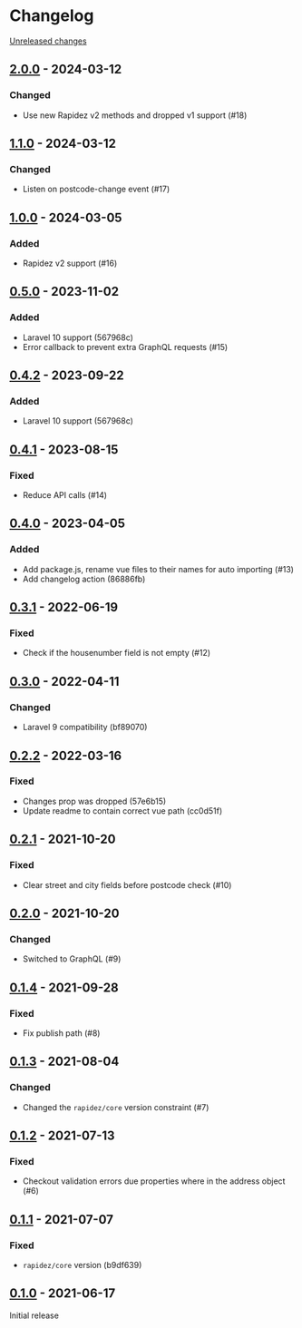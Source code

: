 # Changelog 

[Unreleased changes](https://github.com/rapidez/experius-postcode-nl/compare/2.0.0...master)
## [2.0.0](https://github.com/rapidez/experius-postcode-nl/releases/tag/2.0.0) - 2024-03-12

### Changed

- Use new Rapidez v2 methods and dropped v1 support (#18)

## [1.1.0](https://github.com/rapidez/experius-postcode-nl/releases/tag/1.1.0) - 2024-03-12

### Changed

- Listen on postcode-change event (#17)

## [1.0.0](https://github.com/rapidez/experius-postcode-nl/releases/tag/1.0.0) - 2024-03-05

### Added

- Rapidez v2 support (#16)

## [0.5.0](https://github.com/rapidez/experius-postcode-nl/releases/tag/0.5.0) - 2023-11-02

### Added

- Laravel 10 support (567968c)
- Error callback to prevent extra GraphQL requests (#15)

## [0.4.2](https://github.com/rapidez/experius-postcode-nl/releases/tag/0.4.2) - 2023-09-22

### Added

- Laravel 10 support (567968c)

## [0.4.1](https://github.com/rapidez/experius-postcode-nl/releases/tag/0.4.1) - 2023-08-15

### Fixed

- Reduce API calls (#14)

## [0.4.0](https://github.com/rapidez/experius-postcode-nl/releases/tag/0.4.0) - 2023-04-05

### Added

- Add package.js, rename vue files to their names for auto importing (#13)
- Add changelog action (86886fb)

## [0.3.1](https://github.com/rapidez/experius-postcode-nl/releases/tag/0.3.1) - 2022-06-19

### Fixed

- Check if the housenumber field is not empty (#12)

## [0.3.0](https://github.com/rapidez/experius-postcode-nl/releases/tag/0.3.0) - 2022-04-11

### Changed

- Laravel 9 compatibility (bf89070)

## [0.2.2](https://github.com/rapidez/experius-postcode-nl/releases/tag/0.2.2) - 2022-03-16

### Fixed

- Changes prop was dropped (57e6b15)
- Update readme to contain correct vue path (cc0d51f)

## [0.2.1](https://github.com/rapidez/experius-postcode-nl/releases/tag/0.2.1) - 2021-10-20

### Fixed

- Clear street and city fields before postcode check (#10)

## [0.2.0](https://github.com/rapidez/experius-postcode-nl/releases/tag/0.2.0) - 2021-10-20

### Changed

- Switched to GraphQL (#9)

## [0.1.4](https://github.com/rapidez/experius-postcode-nl/releases/tag/0.1.4) - 2021-09-28

### Fixed

- Fix publish path (#8)

## [0.1.3](https://github.com/rapidez/experius-postcode-nl/releases/tag/0.1.3) - 2021-08-04

### Changed

- Changed the `rapidez/core` version constraint (#7)

## [0.1.2](https://github.com/rapidez/experius-postcode-nl/releases/tag/0.1.2) - 2021-07-13

### Fixed

- Checkout validation errors due properties where in the address object (#6)

## [0.1.1](https://github.com/rapidez/experius-postcode-nl/releases/tag/0.1.1) - 2021-07-07

### Fixed

- `rapidez/core` version (b9df639)

## [0.1.0](https://github.com/rapidez/experius-postcode-nl/releases/tag/0.1.0) - 2021-06-17

Initial release


